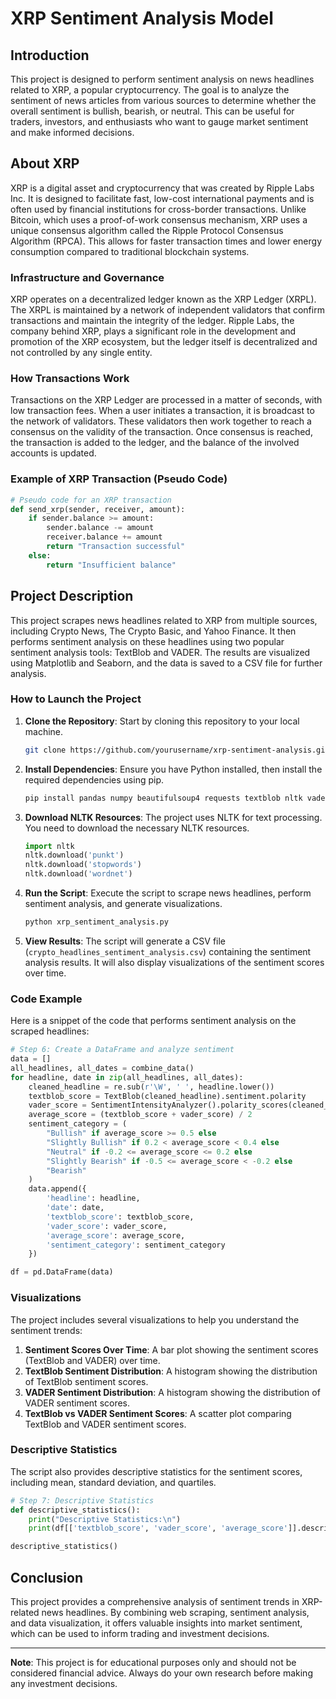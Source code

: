 # XRP Sentiment Analysis Model

## Introduction

This project is designed to perform sentiment analysis on news headlines related to XRP, a popular cryptocurrency. The goal is to analyze the sentiment of news articles from various sources to determine whether the overall sentiment is bullish, bearish, or neutral. This can be useful for traders, investors, and enthusiasts who want to gauge market sentiment and make informed decisions.

## About XRP

XRP is a digital asset and cryptocurrency that was created by Ripple Labs Inc. It is designed to facilitate fast, low-cost international payments and is often used by financial institutions for cross-border transactions. Unlike Bitcoin, which uses a proof-of-work consensus mechanism, XRP uses a unique consensus algorithm called the Ripple Protocol Consensus Algorithm (RPCA). This allows for faster transaction times and lower energy consumption compared to traditional blockchain systems.

### Infrastructure and Governance

XRP operates on a decentralized ledger known as the XRP Ledger (XRPL). The XRPL is maintained by a network of independent validators that confirm transactions and maintain the integrity of the ledger. Ripple Labs, the company behind XRP, plays a significant role in the development and promotion of the XRP ecosystem, but the ledger itself is decentralized and not controlled by any single entity.

### How Transactions Work

Transactions on the XRP Ledger are processed in a matter of seconds, with low transaction fees. When a user initiates a transaction, it is broadcast to the network of validators. These validators then work together to reach a consensus on the validity of the transaction. Once consensus is reached, the transaction is added to the ledger, and the balance of the involved accounts is updated.

### Example of XRP Transaction (Pseudo Code)

```python
# Pseudo code for an XRP transaction
def send_xrp(sender, receiver, amount):
    if sender.balance >= amount:
        sender.balance -= amount
        receiver.balance += amount
        return "Transaction successful"
    else:
        return "Insufficient balance"
```

## Project Description

This project scrapes news headlines related to XRP from multiple sources, including Crypto News, The Crypto Basic, and Yahoo Finance. It then performs sentiment analysis on these headlines using two popular sentiment analysis tools: TextBlob and VADER. The results are visualized using Matplotlib and Seaborn, and the data is saved to a CSV file for further analysis.

### How to Launch the Project

1. **Clone the Repository**: Start by cloning this repository to your local machine.
   ```bash
   git clone https://github.com/yourusername/xrp-sentiment-analysis.git
   ```

2. **Install Dependencies**: Ensure you have Python installed, then install the required dependencies using pip.
   ```bash
   pip install pandas numpy beautifulsoup4 requests textblob nltk vaderSentiment matplotlib seaborn
   ```

3. **Download NLTK Resources**: The project uses NLTK for text processing. You need to download the necessary NLTK resources.
   ```python
   import nltk
   nltk.download('punkt')
   nltk.download('stopwords')
   nltk.download('wordnet')
   ```

4. **Run the Script**: Execute the script to scrape news headlines, perform sentiment analysis, and generate visualizations.
   ```bash
   python xrp_sentiment_analysis.py
   ```

5. **View Results**: The script will generate a CSV file (`crypto_headlines_sentiment_analysis.csv`) containing the sentiment analysis results. It will also display visualizations of the sentiment scores over time.

### Code Example

Here is a snippet of the code that performs sentiment analysis on the scraped headlines:

```python
# Step 6: Create a DataFrame and analyze sentiment
data = []
all_headlines, all_dates = combine_data()
for headline, date in zip(all_headlines, all_dates):
    cleaned_headline = re.sub(r'\W', ' ', headline.lower())
    textblob_score = TextBlob(cleaned_headline).sentiment.polarity
    vader_score = SentimentIntensityAnalyzer().polarity_scores(cleaned_headline)['compound']
    average_score = (textblob_score + vader_score) / 2
    sentiment_category = (
        "Bullish" if average_score >= 0.5 else
        "Slightly Bullish" if 0.2 < average_score < 0.4 else
        "Neutral" if -0.2 <= average_score <= 0.2 else
        "Slightly Bearish" if -0.5 <= average_score < -0.2 else
        "Bearish"
    )
    data.append({
        'headline': headline,
        'date': date,
        'textblob_score': textblob_score,
        'vader_score': vader_score,
        'average_score': average_score,
        'sentiment_category': sentiment_category
    })

df = pd.DataFrame(data)
```

### Visualizations

The project includes several visualizations to help you understand the sentiment trends:

1. **Sentiment Scores Over Time**: A bar plot showing the sentiment scores (TextBlob and VADER) over time.
2. **TextBlob Sentiment Distribution**: A histogram showing the distribution of TextBlob sentiment scores.
3. **VADER Sentiment Distribution**: A histogram showing the distribution of VADER sentiment scores.
4. **TextBlob vs VADER Sentiment Scores**: A scatter plot comparing TextBlob and VADER sentiment scores.

### Descriptive Statistics

The script also provides descriptive statistics for the sentiment scores, including mean, standard deviation, and quartiles.

```python
# Step 7: Descriptive Statistics
def descriptive_statistics():
    print("Descriptive Statistics:\n")
    print(df[['textblob_score', 'vader_score', 'average_score']].describe())

descriptive_statistics()
```

## Conclusion

This project provides a comprehensive analysis of sentiment trends in XRP-related news headlines. By combining web scraping, sentiment analysis, and data visualization, it offers valuable insights into market sentiment, which can be used to inform trading and investment decisions.


---

**Note**: This project is for educational purposes only and should not be considered financial advice. Always do your own research before making any investment decisions.
